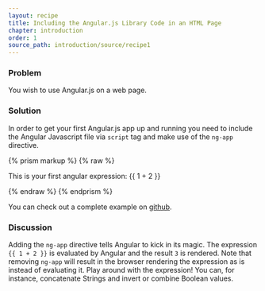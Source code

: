 ```yaml
---
layout: recipe
title: Including the Angular.js Library Code in an HTML Page
chapter: introduction
order: 1
source_path: introduction/source/recipe1
---
```

### Problem
You wish to use Angular.js on a web page.

### Solution
In order to get your first Angular.js app up and running you need to include the Angular Javascript file via `script` tag and make use of the `ng-app` directive.

{% prism markup %}
{% raw %}
<html>
  <head>
    <script src="http://ajax.googleapis.com/ajax/libs/angularjs/1.0.4/angular.js">
    </script>
  </head>
  <body ng-app>
    <p>This is your first angular expression: {{ 1 + 2 }}</p>
  </body>
</html>
{% endraw %}
{% endprism %}

You can check out a complete example on [github](https://github.com/fdietz/recipes-with-angular-js-examples/tree/master/chapter1/recipe1).


### Discussion
Adding the `ng-app` directive tells Angular to kick in its magic. The expression `{{ 1 + 2 }}` is evaluated by Angular and the result `3` is rendered. Note that removing `ng-app` will result in the browser rendering the expression as is instead of evaluating it. Play around with the expression! You can, for instance, concatenate Strings and invert or combine Boolean values.
